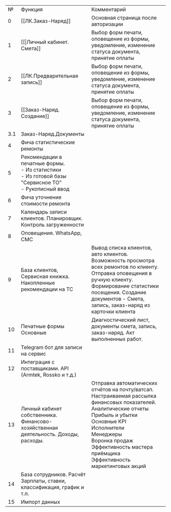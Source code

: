 
|     |                                                                                                                |                                                                                                                                                                                                                                                                                              |
| --- | -------------------------------------------------------------------------------------------------------------- | -------------------------------------------------------------------------------------------------------------------------------------------------------------------------------------------------------------------------------------------------------------------------------------------- |
| №   | Функция                                                                                                        | Комментарий                                                                                                                                                                                                                                                                                  |
| 0   | [[ЛК.Заказ-Наряд]]                                                                                             | Основная страница после авторизации                                                                                                                                                                                                                                                          |
| 1   | [[\|Личный кабинет. Смета]]                                                                                    | Выбор форм печати, оповещение из формы, уведомление, изменение статуса документа, принятие оплаты                                                                                                                                                                                            |
| 2   | [[ЛК.Предварительная запись]]                                                                                  | Выбор форм печати, оповещение из формы, уведомление, изменение статуса документа, принятие оплаты                                                                                                                                                                                            |
| 3   | [[Заказ-Наряд. Создание]]                                                                                      | Выбор форм печати, оповещение из формы, уведомление, изменение статуса документа, принятие оплаты                                                                                                                                                                                            |
| 3.1 | Заказ-Наряд.Документы                                                                                          |                                                                                                                                                                                                                                                                                              |
| 4   | Фича статистические ремонты                                                                                    |                                                                                                                                                                                                                                                                                              |
| 5   | Рекомендации в печатные формы.<br>- Из статистики  <br>- Из готовой базы "Сервисное ТО"  <br>- Рукописный ввод |                                                                                                                                                                                                                                                                                              |
| 6   | Фича уточнение стоимости ремонта                                                                               |                                                                                                                                                                                                                                                                                              |
| 7   | Календарь записи клиентов. Планировщик. Контроль загруженности                                                 |                                                                                                                                                                                                                                                                                              |
| 8   | Оповещения. WhatsApp, СМС                                                                                      |                                                                                                                                                                                                                                                                                              |
| 9   | База клиентов, Сервисная книжка. Накопленные рекомендации на ТС                                                | Вывод списка клиентов, авто клиентов. Возможность просмотра всех ремонтов по клиенту. Отправка оповещения в ручную клиенту. Формирование статистики посещения. Создание документов - Смета, запись, заказ-наряд из карточки клиента                                                          |
| 10  | Печатные формы Основные                                                                                        | Диагностический лист, документы смета, запись, заказ-наряд. Акт выполненных работ.                                                                                                                                                                                                           |
| 11  | Telegram бот для записи на сервис                                                                              |                                                                                                                                                                                                                                                                                              |
| 12  | Интеграция с поставщиками. API (Armtek, Rossko и т.д.)                                                         |                                                                                                                                                                                                                                                                                              |
| 13  | Личный кабинет собственника. Финансово-хозяйственная деятельность. Доходы, расходы.                            | Отправка автоматических отчётов на почту/ватсап. Настраиваемая рассылка финансовых показателей. Аналитические отчеты  <br>Прибыль и убытки  <br>Основные KPI  <br>Исполнители  <br>Менеджеры  <br>Воронка продаж  <br>Эффективность мастера приёмщика  <br>Эффективность маркетинговых акций |
| 14  | База сотрудников. Расчёт Зарплаты, ставки, классификация, график и т.п.                                        |                                                                                                                                                                                                                                                                                              |
| 15  | Импорт данных                                                                                                  |                                                                                                                                                                                                                                                                                              |
